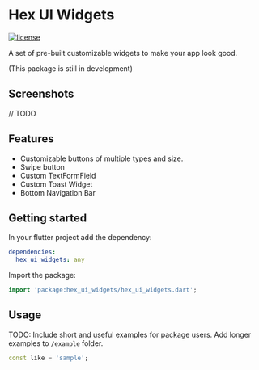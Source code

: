 # Hex UI Widgets

[![license](https://img.shields.io/github/license/Ashir14/hex_ui_widgets)](https://github.com/Ashir14/hex_ui_widgets/blob/master/LICENSE)

A set of pre-built customizable widgets to make your app look good.

(This package is still in development)

## Screenshots

// TODO

## Features

- Customizable buttons of multiple types and size.
- Swipe button
- Custom TextFormField
- Custom Toast Widget
- Bottom Navigation Bar

## Getting started

In your flutter project add the dependency:

```yaml
dependencies:
  hex_ui_widgets: any
```

Import the package:

```dart
import 'package:hex_ui_widgets/hex_ui_widgets.dart';
```

## Usage

TODO: Include short and useful examples for package users. Add longer examples
to `/example` folder.

```dart
const like = 'sample';
```
